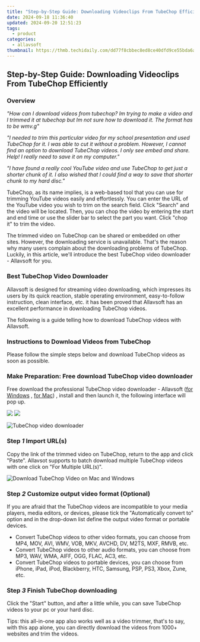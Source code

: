 ```yaml
---
title: "Step-by-Step Guide: Downloading Videoclips From TubeChop Efficiently"
date: 2024-09-18 11:36:40
updated: 2024-09-20 12:51:23
tags:
  - product
categories:
  - allavsoft
thumbnail: https://thmb.techidaily.com/dd77f8cbbec8ed8ce40dfd9ce55bda6a399ba6919afea3bdd375bc2f3e522289.jpg
---
```


## Step-by-Step Guide: Downloading Videoclips From TubeChop Efficiently

### Overview

_"How can I download videos from tubechop? Im trying to make a video and I trimmed it at tubechop but Im not sure how to download it. The format has to be wmv.g"_

_"I needed to trim this particular video for my school presentation and used TubeChop for it. I was able to cut it without a problem. However, I cannot find an option to download TubeChop videos. I only see embed and share. Help! I really need to save it on my computer."_

_"I have found a really cool YouTube video and use TubeChop to get just a shorter chunk of it. I also wished that I could find a way to save that shorter chunk to my hard disc."_

TubeChop, as its name implies, is a web-based tool that you can use for trimming YouTube videos easily and effortlessly. You can enter the URL of the YouTube video you wish to trim on the search field. Click "Search" and the video will be located. Then, you can chop the video by entering the start and end time or use the slider bar to select the part you want. Click "chop it" to trim the video.

The trimmed video on TubeChop can be shared or embedded on other sites. However, the downloading service is unavailable. That's the reason why many users complain about the downloading problems of TubeChop. Luckily, in this article, we'll introduce the best TubeChop video downloader - Allavsoft for you.

### Best TubeChop Video Downloader

Allavsoft is designed for streaming video downloading, which impresses its users by its quick reaction, stable operating environment, easy-to-follow instruction, clean interface, etc. it has been proved that Allavsoft has an excellent performance in downloading TubeChop videos.

The following is a guide telling how to download TubeChop videos with Allavsoft.

### Instructions to Download Videos from TubeChop

Please follow the simple steps below and download TubeChop videos as soon as possible.

### Make Preparation: Free download TubeChop video downloader

Free download the professional TubeChop video downloader - Allavsoft ([for Windows](https://tools.techidaily.com/allavsoft/products/) , [for Mac](https://tools.techidaily.com/allavsoft/products/)) , install and then launch it, the following interface will pop up.

[![](https://www.allavsoft.com/how-to/../images/how-to/free-download-win.jpg)](https://tools.techidaily.com/allavsoft/products/) [![](https://www.allavsoft.com/how-to/../images/how-to/free-download-mac.jpg)](https://tools.techidaily.com/allavsoft/products/)

![TubeChop video downloader](https://www.allavsoft.com/how-to/../images/allavsoft/screen-shot-600.jpg)

### Step _1_ Import URL(s)

Copy the link of the trimmed video on TubeChop, return to the app and click "Paste". Allavsot supports to batch download multiple TubeChop videos with one click on "For Multiple URL(s)".

![Download TubeChop Video on Mac and Windows](https://www.allavsoft.com/how-to/../images/how-to/download-livestream-video/download-livestream-video.jpg)

### Step _2_ Customize output video format (Optional)

If you are afraid that the TubeChop videos are incompatible to your media players, media editors, or devices, please tick the "Automatically convert to" option and in the drop-down list define the output video format or portable devices.

* Convert TubeChop videos to other video formats, you can choose from MP4, MOV, AVI, WMV, VOB, MKV, AVCHD, DV, M2TS, MXF, RMVB, etc.
* Convert TubeChop videos to other audio formats, you can choose from MP3, WAV, WMA, AIFF, OGG, FLAC, AC3, etc.
* Convert TubeChop videos to portable devices, you can choose from iPhone, iPad, iPod, Blackberry, HTC, Samsung, PSP, PS3, Xbox, Zune, etc.

### Step _3_ Finish TubeChop downloading

Click the "Start" button, and after a little while, you can save TubeChop videos to your pc or your hard disc.

Tips: this all-in-one app also works well as a video trimmer, that's to say, with this app alone, you can directly download the videos from 1000+ websites and trim the videos.

<ins class="adsbygoogle"
     style="display:block"
     data-ad-format="autorelaxed"
     data-ad-client="ca-pub-7571918770474297"
     data-ad-slot="1223367746"></ins>



<ins class="adsbygoogle"
     style="display:block"
     data-ad-client="ca-pub-7571918770474297"
     data-ad-slot="8358498916"
     data-ad-format="auto"
     data-full-width-responsive="true"></ins>
